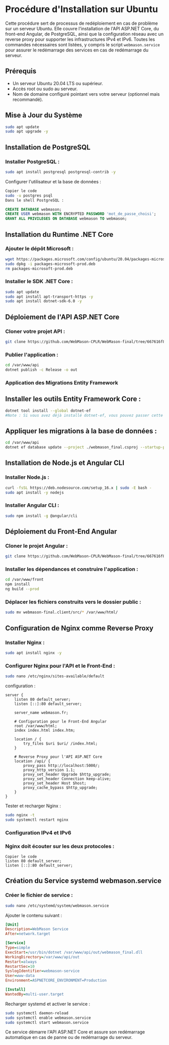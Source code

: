# Procédure d'Installation sur Ubuntu

Cette procédure sert de processus de redéploiement en cas de problème sur un serveur Ubuntu. Elle couvre l'installation de l'API ASP.NET Core, du front-end Angular, de PostgreSQL, ainsi que la configuration réseau avec un reverse proxy pour supporter les infrastructures IPv4 et IPv6. Toutes les commandes nécessaires sont listées, y compris le script `webmason.service` pour assurer le redémarrage des services en cas de redémarrage du serveur.

## Prérequis

- Un serveur Ubuntu 20.04 LTS ou supérieur.
- Accès root ou sudo au serveur.
- Nom de domaine configuré pointant vers votre serveur (optionnel mais recommandé).

## Mise à Jour du Système

```bash
sudo apt update
sudo apt upgrade -y
```
## Installation de PostgreSQL
### Installer PostgreSQL :

```bash
sudo apt install postgresql postgresql-contrib -y
```
Configurer l'utilisateur et la base de données :

```bash
Copier le code
sudo -u postgres psql
Dans le shell PostgreSQL :
```
```sql
CREATE DATABASE webmason;
CREATE USER webmason WITH ENCRYPTED PASSWORD 'mot_de_passe_choisi';
GRANT ALL PRIVILEGES ON DATABASE webmason TO webmason;
```
## Installation du Runtime .NET Core
### Ajouter le dépôt Microsoft :

```bash
wget https://packages.microsoft.com/config/ubuntu/20.04/packages-microsoft-prod.deb -O packages-microsoft-prod.deb
sudo dpkg -i packages-microsoft-prod.deb
rm packages-microsoft-prod.deb
```
### Installer le SDK .NET Core :

```bash
sudo apt update
sudo apt install apt-transport-https -y
sudo apt install dotnet-sdk-6.0 -y
```
## Déploiement de l'API ASP.NET Core
### Cloner votre projet API :

```bash
git clone https://github.com/WebMason-CPLR/WebMason-final/tree/667616f81b5c3ee0134fef65ac3ee848c5367a45/WebMason-final.Server /var/www/api
```
### Publier l'application :

```bash
cd /var/www/api
dotnet publish -c Release -o out
```

### Application des Migrations Entity Framework
## Installer les outils Entity Framework Core :

```bash
dotnet tool install --global dotnet-ef
#Note : Si vous avez déjà installé dotnet-ef, vous pouvez passer cette étape.
```

## Appliquer les migrations à la base de données :

```bash
cd /var/www/api
dotnet ef database update --project ./webmason_final.csproj --startup-project ./webmason_final.csproj
```

## Installation de Node.js et Angular CLI
### Installer Node.js :

```bash
curl -fsSL https://deb.nodesource.com/setup_16.x | sudo -E bash -
sudo apt install -y nodejs
```
### Installer Angular CLI :

```bash
sudo npm install -g @angular/cli
```
## Déploiement du Front-End Angular
### Cloner le projet Angular :

```bash
git clone https://github.com/WebMason-CPLR/WebMason-final/tree/667616f81b5c3ee0134fef65ac3ee848c5367a45/webmason-final.client /var/www/front
```
### Installer les dépendances et construire l'application :

```bash
cd /var/www/front
npm install
ng build --prod
```
### Déplacer les fichiers construits vers le dossier public :

```bash
sudo mv webmason-final.client/src/* /var/www/html/
```

## Configuration de Nginx comme Reverse Proxy
### Installer Nginx :

```bash
sudo apt install nginx -y
```

### Configurer Nginx pour l'API et le Front-End :

```bash
sudo nano /etc/nginx/sites-available/default
```
configuration :

```nginx
server {
    listen 80 default_server;
    listen [::]:80 default_server;

    server_name webmason.fr;

    # Configuration pour le Front-End Angular
    root /var/www/html;
    index index.html index.htm;

    location / {
        try_files $uri $uri/ /index.html;
    }

    # Reverse Proxy pour l'API ASP.NET Core
    location /api/ {
        proxy_pass http://localhost:5000/;
        proxy_http_version 1.1;
        proxy_set_header Upgrade $http_upgrade;
        proxy_set_header Connection keep-alive;
        proxy_set_header Host $host;
        proxy_cache_bypass $http_upgrade;
    }
}
```
Tester et recharger Nginx :

```bash
sudo nginx -t
sudo systemctl restart nginx
```
### Configuration IPv4 et IPv6
### Nginx doit écouter sur les deux protocoles :

```nginx
Copier le code
listen 80 default_server;
listen [::]:80 default_server;
```
## Création du Service systemd webmason.service
### Créer le fichier de service :

```bash
sudo nano /etc/systemd/system/webmason.service
```
Ajouter le contenu suivant :

```ini
[Unit]
Description=WebMason Service
After=network.target

[Service]
Type=simple
ExecStart=/usr/bin/dotnet /var/www/api/out/webmason_final.dll
WorkingDirectory=/var/www/api/out
Restart=always
RestartSec=10
SyslogIdentifier=webmason-service
User=www-data
Environment=ASPNETCORE_ENVIRONMENT=Production

[Install]
WantedBy=multi-user.target
```
Recharger systemd et activer le service :

```bash
sudo systemctl daemon-reload
sudo systemctl enable webmason.service
sudo systemctl start webmason.service
```
Ce service démarre l'API ASP.NET Core et assure son redémarrage automatique en cas de panne ou de redémarrage du serveur.
